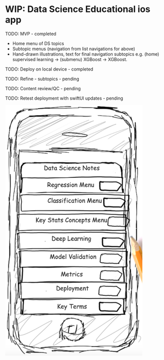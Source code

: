 #  WIP: Data Science Educational ios app

TODO: MVP - completed
* Home menu of DS topics
* Subtopic menus (navigation from list navigations for above)
* Hand-drawn illustrations, text for final navigation subtopics e.g. (home) supervised learning -> (submenu) XGBoost -> XGBoost.

TODO: Deploy on local device - completed

TODO: Refine - subtopics - pending

TODO: Content review/QC - pending

TODO: Retest deployment with swiftUI updates - pending

<img src="https://github.com/patrickmlong/ListNavTemplate/blob/master/mockup_home.png" height="800" title="Test Home Screen">





